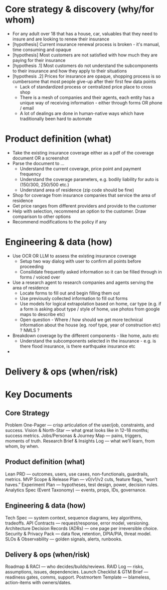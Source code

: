 # Core strategy & discovery (why/for whom)

* For any adult over 18 that has a house, car, valuables that they need to insure and are looking to renew their insurance
* [hypothesis] Current insurance renewal process is broken - it's manual, time consuming and opaque
* [hypothesis] Most customers are not satisfied with how much they are paying for their insurance
 * [hypothesis .1] Most customers do not understand the subcomponents to their insurance and how they apply to their situations
 * [hypothesis .2] Prices for insurance are opaque, shopping process is so cumbersome that most people give-up after their first few data points
   * Lack of standardized process or centralized price place to cross shop
   * There is a mesh of companies and their agents, each entity has a unique way of receiving information - either through forms OR phone / email
   * A lot of dealings are done in human-native ways which have traditionally been hard to automate

# Product definition (what)
* Take the existing insurance coverage either as a pdf of the coverage document OR a screenshot 
* Parse the document to ...
  * Understand the current coverage, price point and payment frequency 
  * Understand the coverage parameters, e.g. bodily liability for auto is (150/300, 250/500 etc.)
  * Understand area of residence (zip code should be fine)
* Shop for coverage from insurance companies that service the area of residence
* Get price ranges from different providers and provide to the customer
* Help with selection, recommend an option to the customer. Draw comparison to other options
* Recommend modifications to the policy if any 


# Engineering & data (how)
* Use OCR OR LLM to assess the existing insurance coverage
  * Setup two way dialog with user to confirm all points before proceeding
  * Consilidate frequently asked information so it can be filled through in forms / voiced over
* Use a research agent to research companies and agents serving the area of residence
  * Locate forms to fill out and begin filling them out
  * Use previously collected information to fill out forms
  * Use models for logical extrapolation based on home, car type (e.g. if a form is asking about type / style of home, use photos from google maps to describe etc)
  * Open question - Where / how should we get more technical information about the house (eg. roof type, year of construction etc) ? NMLS ? 
* Breakdown coverage by the different components - like home, auto etc
  * Understand the subcomponents selected in the insurance - e.g. is there flood insurance, is there earthquake insurance etc
* 


# Delivery & ops (when/risk)


# Key Documents

## Core Strategy
Problem One-Pager — crisp articulation of the user/job, constraints, and success.
Vision & North-Star — what great looks like in 12–18 months; success metrics.
Jobs/Personas & Journey Map — pains, triggers, moments of truth.
Research Brief & Insights Log — what we’ll learn, from whom, by when.

## Product definition (what)
Lean PRD — outcomes, users, use cases, non-functionals, guardrails, metrics.
MVP Scope & Release Plan — v0/v1/v2 cuts, feature flags, “won’t haves.”
Experiment Plan — hypotheses, test design, power, decision rules.
Analytics Spec (Event Taxonomy) — events, props, IDs, governance.

## Engineering & data (how)
Tech Spec — system context, sequence diagrams, key algorithms, tradeoffs.
API Contracts — request/response, error model, versioning.
Architecture Decision Records (ADRs) — one page per irreversible choice.
Security & Privacy Pack — data flow, retention, DPIA/PIA, threat model.
SLOs & Observability — golden signals, alerts, runbooks.

## Delivery & ops (when/risk)
Roadmap & RACI — who decides/builds/reviews.
RAID Log — risks, assumptions, issues, dependencies.
Launch Checklist & GTM Brief — readiness gates, comms, support.
Postmortem Template — blameless, action-items with owners/dates.

